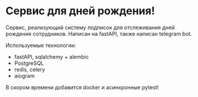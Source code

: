 # Сервис для дней рождения!
Сервис, реализующий систему подписок для отслеживания дней рождения сотрудников. Написан на fastAPI, также написан telegram bot.

Используемые технологии:
- fastAPI, sqlalchemy + alembic
- PostgreSQL
- redis, celery
- aiogram

В скором времени добавится docker и асинхронные pytest!
